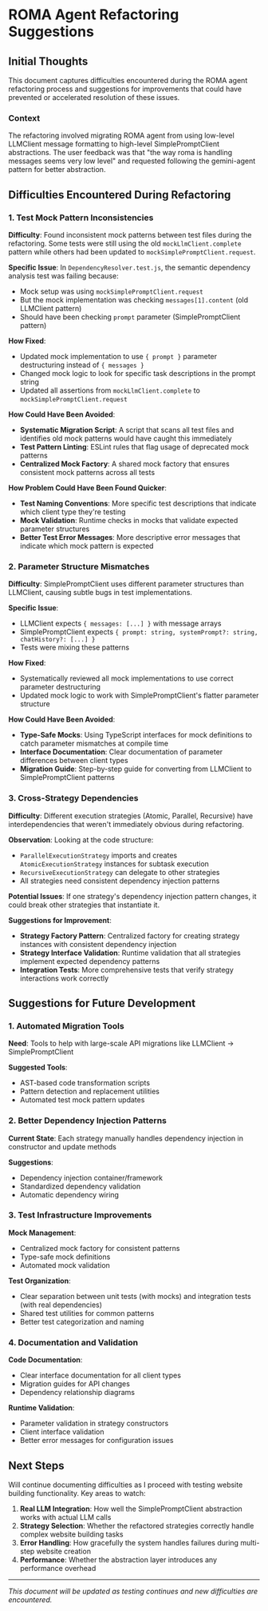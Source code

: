 # ROMA Agent Refactoring Suggestions

## Initial Thoughts

This document captures difficulties encountered during the ROMA agent refactoring process and suggestions for improvements that could have prevented or accelerated resolution of these issues.

### Context
The refactoring involved migrating ROMA agent from using low-level LLMClient message formatting to high-level SimplePromptClient abstractions. The user feedback was that "the way roma is handling messages seems very low level" and requested following the gemini-agent pattern for better abstraction.

## Difficulties Encountered During Refactoring

### 1. Test Mock Pattern Inconsistencies

**Difficulty**: Found inconsistent mock patterns between test files during the refactoring. Some tests were still using the old `mockLlmClient.complete` pattern while others had been updated to `mockSimplePromptClient.request`.

**Specific Issue**: In `DependencyResolver.test.js`, the semantic dependency analysis test was failing because:
- Mock setup was using `mockSimplePromptClient.request` 
- But the mock implementation was checking `messages[1].content` (old LLMClient pattern)
- Should have been checking `prompt` parameter (SimplePromptClient pattern)

**How Fixed**: 
- Updated mock implementation to use `{ prompt }` parameter destructuring instead of `{ messages }`
- Changed mock logic to look for specific task descriptions in the prompt string
- Updated all assertions from `mockLlmClient.complete` to `mockSimplePromptClient.request`

**How Could Have Been Avoided**:
- **Systematic Migration Script**: A script that scans all test files and identifies old mock patterns would have caught this immediately
- **Test Pattern Linting**: ESLint rules that flag usage of deprecated mock patterns
- **Centralized Mock Factory**: A shared mock factory that ensures consistent mock patterns across all tests

**How Problem Could Have Been Found Quicker**:
- **Test Naming Conventions**: More specific test descriptions that indicate which client type they're testing
- **Mock Validation**: Runtime checks in mocks that validate expected parameter structures
- **Better Test Error Messages**: More descriptive error messages that indicate which mock pattern is expected

### 2. Parameter Structure Mismatches

**Difficulty**: SimplePromptClient uses different parameter structures than LLMClient, causing subtle bugs in test implementations.

**Specific Issue**: 
- LLMClient expects `{ messages: [...] }` with message arrays
- SimplePromptClient expects `{ prompt: string, systemPrompt?: string, chatHistory?: [...] }`
- Tests were mixing these patterns

**How Fixed**: 
- Systematically reviewed all mock implementations to use correct parameter destructuring
- Updated mock logic to work with SimplePromptClient's flatter parameter structure

**How Could Have Been Avoided**:
- **Type-Safe Mocks**: Using TypeScript interfaces for mock definitions to catch parameter mismatches at compile time
- **Interface Documentation**: Clear documentation of parameter differences between client types
- **Migration Guide**: Step-by-step guide for converting from LLMClient to SimplePromptClient patterns

### 3. Cross-Strategy Dependencies

**Difficulty**: Different execution strategies (Atomic, Parallel, Recursive) have interdependencies that weren't immediately obvious during refactoring.

**Observation**: Looking at the code structure:
- `ParallelExecutionStrategy` imports and creates `AtomicExecutionStrategy` instances for subtask execution
- `RecursiveExecutionStrategy` can delegate to other strategies
- All strategies need consistent dependency injection patterns

**Potential Issues**: If one strategy's dependency injection pattern changes, it could break other strategies that instantiate it.

**Suggestions for Improvement**:
- **Strategy Factory Pattern**: Centralized factory for creating strategy instances with consistent dependency injection
- **Strategy Interface Validation**: Runtime validation that all strategies implement expected dependency patterns
- **Integration Tests**: More comprehensive tests that verify strategy interactions work correctly

## Suggestions for Future Development

### 1. Automated Migration Tools

**Need**: Tools to help with large-scale API migrations like LLMClient → SimplePromptClient

**Suggested Tools**:
- AST-based code transformation scripts
- Pattern detection and replacement utilities
- Automated test mock pattern updates

### 2. Better Dependency Injection Patterns

**Current State**: Each strategy manually handles dependency injection in constructor and update methods

**Suggestions**:
- Dependency injection container/framework
- Standardized dependency validation
- Automatic dependency wiring

### 3. Test Infrastructure Improvements

**Mock Management**:
- Centralized mock factory for consistent patterns
- Type-safe mock definitions
- Automated mock validation

**Test Organization**:
- Clear separation between unit tests (with mocks) and integration tests (with real dependencies)
- Shared test utilities for common patterns
- Better test categorization and naming

### 4. Documentation and Validation

**Code Documentation**:
- Clear interface documentation for all client types
- Migration guides for API changes
- Dependency relationship diagrams

**Runtime Validation**:
- Parameter validation in strategy constructors
- Client interface validation
- Better error messages for configuration issues

## Next Steps

Will continue documenting difficulties as I proceed with testing website building functionality. Key areas to watch:

1. **Real LLM Integration**: How well the SimplePromptClient abstraction works with actual LLM calls
2. **Strategy Selection**: Whether the refactored strategies correctly handle complex website building tasks
3. **Error Handling**: How gracefully the system handles failures during multi-step website creation
4. **Performance**: Whether the abstraction layer introduces any performance overhead

---

*This document will be updated as testing continues and new difficulties are encountered.*